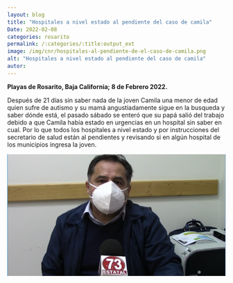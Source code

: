 ```yaml
---
layout: blog
title: "Hospitales a nivel estado al pendiente del caso de camila"
Date: 2022-02-08
categories: rosarito
permalink: /:categories/:title:output_ext
image: /img/cnr/hospitales-al-pendiente-de-el-caso-de-camila.png
alt: "Hospitales a nivel estado al pendiente del caso de camila"
autor:
---
```


**Playas de Rosarito, Baja California; 8 de Febrero 2022.** 

Después de 21 días sin saber nada de la joven Camila una menor de edad quien sufre de autismo y su mamá angustiadamente sigue en la busqueda y saber dónde está, el pasado sábado se enteró que su papá salió del trabajo debido a que Camila había estado en urgencias en un hospital sin saber en cual. Por lo que todos los hospitales a nivel estado y por instrucciones del secretario de salud están al pendientes y revisando si en algún hospital de los municipios ingresa la joven. 

<div id="carouselExampleSlidesOnly" class="carousel slide" data-ride="carousel">
  <div class="carousel-inner">
    <div class="carousel-item active">
       <img class="d-block w-100" src="/img/cnr/hospitales-al-pendiente-de-el-caso-de-camila.png" loading="lazy"  alt="Hospitales a nivel estado al pendiente del caso de camila">
    </div>
  </div>
</div>
